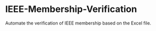 # IEEE-Membership-Verification
Automate the verification of IEEE membership based on the Excel file.
